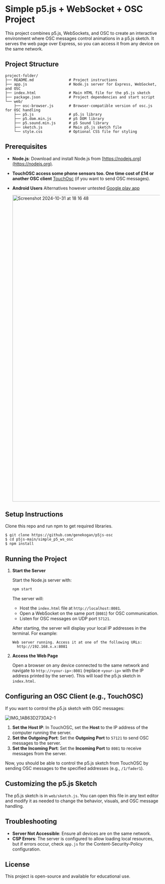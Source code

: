 
# Simple p5.js + WebSocket + OSC Project

This project combines p5.js, WebSockets, and OSC to create an interactive environment where OSC messages control animations in a p5.js sketch. It serves the web page over Express, so you can access it from any device on the same network.

## Project Structure

```
project-folder/
├── README.md                # Project instructions
├── app.js                   # Node.js server for Express, WebSocket, and OSC
├── index.html               # Main HTML file for the p5.js sketch
├── package.json             # Project dependencies and start script
└── web/
    ├── osc-browser.js       # Browser-compatible version of osc.js for OSC handling
    ├── p5.js                # p5.js library
    ├── p5.dom.min.js        # p5 DOM library
    ├── p5.sound.min.js      # p5 Sound library
    ├── sketch.js            # Main p5.js sketch file
    └── style.css            # Optional CSS file for styling
```

## Prerequisites

- **Node.js**: Download and install Node.js from [https://nodejs.org](https://nodejs.org).
- **TouchOSC access some phone sensors too. One time cost of £14 or another OSC client** [TouchOsc](https://apps.apple.com/us/app/touchosc/id1569996730) (if you want to send OSC messages).

- **Android Users** Alternatives however untested [Google play app](https://play.google.com/store/apps/details?id=com.ffsmultimedia.osccontroller&hl=en_GB)

  <img width="997" alt="Screenshot 2024-10-31 at 18 16 48" src="https://github.com/user-attachments/assets/3d7bb9ec-3a75-43ef-8906-ba0fd4179f21">


## Setup Instructions

Clone this repo and run npm to get required libraries.

	$ git clone https://github.com/genekogan/p5js-osc
	$ cd p5js-main/simple_p5_ws_osc
	$ npm install

## Running the Project

1. **Start the Server**

   Start the Node.js server with:
   ```bash
   npm start
   ```

   The server will:
   - Host the `index.html` file at `http://localhost:8081`.
   - Open a WebSocket on the same port (`8081`) for OSC communication.
   - Listen for OSC messages on UDP port `57121`.

   After starting, the server will display your local IP addresses in the terminal. For example:
   ```
   Web server running. Access it at one of the following URLs:
     http://192.168.x.x:8081
   ```

2. **Access the Web Page**

   Open a browser on any device connected to the same network and navigate to `http://<your-ip>:8081` (replace `<your-ip>` with the IP address printed by the server). This will load the p5.js sketch in `index.html`.

## Configuring an OSC Client (e.g., TouchOSC)

If you want to control the p5.js sketch with OSC messages:

![IMG_1AB63D273DA2-1](https://github.com/user-attachments/assets/bf8614d5-69c5-4ec8-8441-06c1272adf95)

1. **Set the Host IP**: In TouchOSC, set the **Host** to the IP address of the computer running the server.
2. **Set the Outgoing Port**: Set the **Outgoing Port** to `57121` to send OSC messages to the server.
3. **Set the Incoming Port**: Set the **Incoming Port** to `8081` to receive messages from the server.

Now, you should be able to control the p5.js sketch from TouchOSC by sending OSC messages to the specified addresses (e.g., `/1/fader1`).

## Customizing the p5.js Sketch

The p5.js sketch is in `web/sketch.js`. You can open this file in any text editor and modify it as needed to change the behavior, visuals, and OSC message handling.

## Troubleshooting

- **Server Not Accessible**: Ensure all devices are on the same network.
- **CSP Errors**: The server is configured to allow loading local resources, but if errors occur, check `app.js` for the Content-Security-Policy configuration.

## License

This project is open-source and available for educational use.

